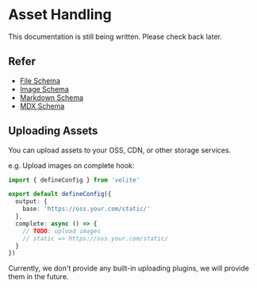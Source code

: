 # Asset Handling

This documentation is still being written. Please check back later.

## Refer

- [File Schema](velite-schemas.md#s-file)
- [Image Schema](velite-schemas.md#s-image)
- [Markdown Schema](velite-schemas.md#s-markdown)
- [MDX Schema](velite-schemas.md#s-mdx)

## Uploading Assets

You can upload assets to your OSS, CDN, or other storage services.

e.g. Upload images on complete hook:

```ts
import { defineConfig } from 'velite'

export default defineConfig({
  output: {
    base: 'https://oss.your.com/static/'
  },
  complete: async () => {
    // TODO: upload images
    // static => https://oss.your.com/static/
  }
})
```

Currently, we don't provide any built-in uploading plugins, we will provide them in the future.
